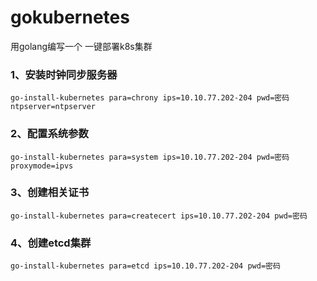 # gokubernetes
用golang编写一个 一键部署k8s集群

### 1、安装时钟同步服务器
    go-install-kubernetes para=chrony ips=10.10.77.202-204 pwd=密码 ntpserver=ntpserver

### 2、配置系统参数
    go-install-kubernetes para=system ips=10.10.77.202-204 pwd=密码 proxymode=ipvs

### 3、创建相关证书
    go-install-kubernetes para=createcert ips=10.10.77.202-204 pwd=密码

### 4、创建etcd集群
    go-install-kubernetes para=etcd ips=10.10.77.202-204 pwd=密码
